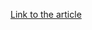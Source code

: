 [Link to the article](https://secureworks.com/research/updated-karagany-malware-targets-energy-sector)
